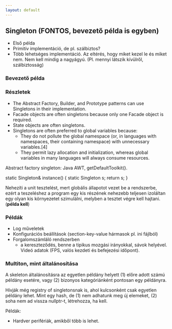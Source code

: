 ```yaml
---
layout: default
---
```


## Singleton (FONTOS, bevezető példa is egyben)

* Első példa
* Primitív implementáció, de pl. szálbiztos?
* Több lehetséges implementáció. Az eltérés, hogy miket kezel le és miket nem. Nem kell mindig a nagyágyú. (Pl. mennyi látszik kívülről, szálbiztosság)

### Bevezető példa

### Részletek

* The Abstract Factory, Builder, and Prototype patterns can use Singletons in their implementation.
* Facade objects are often singletons because only one Facade object is required.
* State objects are often singletons.
* Singletons are often preferred to global variables because:
   * They do not pollute the global namespace (or, in languages with namespaces, their containing namespace) with unnecessary variables.[4]
   * They permit lazy allocation and initialization, whereas global variables in many languages will always consume resources.

Abstract factory singleton: Java AWT, getDefaultToolkit().

static Singleton& instance()
{
     static Singleton s;
     return s;
}

Nehezíti a unit tesztelést, mert globális állapotot vezet be a rendszerbe, ezért a teszeléshez a program egy kis részének nehezebb teljesen izoláltan egy olyan kis környezetet szimulálni, melyben a tesztet végre kell hajtani. (**példa kell**)

### Példák

* Log műveletek
* Konfigurációs beállítások (section-key-value hármasok pl. ini fájlból)
* Forgalomszámláló rendszerben
   * a kereszteződés, benne a tipikus mozgási irányokkal, sávok helyével. Videó adatok (FPS, valós kezdeti és befejezési időpont).


### Multiton, mint általánosítása

A skeleton általánosításra az egyetlen példány helyett (1) előre adott számú példány esetére, vagy (2) bizonyos kategóriánként pontosan egy példányra.

Hívják még registry of singletonsnak is, ahol kulcsonként csak egyetlen példány lehet.
Mint egy hash, de (1) nem adhatunk meg új elemeket, (2) soha nem ad vissza nullptr-t, létrehozza, ha kell.

Példák:

* Hardver perifériák, amikből több is lehet.
